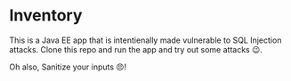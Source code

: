 # Inventory

This is a Java EE app that is intentienally made vulnerable to SQL Injection attacks. Clone this repo and run the app and try out some attacks 😉.


Oh also, Sanitize your inputs 😠! 

